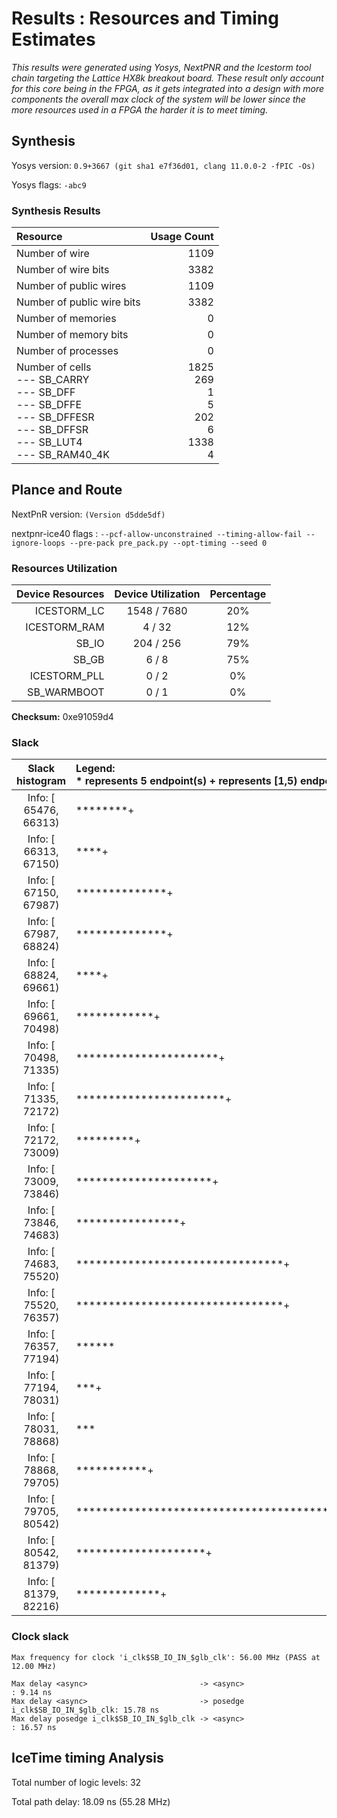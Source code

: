 # Results : Resources and Timing Estimates
_This results were generated using Yosys, NextPNR and the Icestorm tool chain targeting the Lattice HX8k breakout board. These result only account for this core being in the FPGA, as it gets integrated into a design with more components the overall max clock of the system will be lower since the more resources used in a FPGA the harder it is to meet timing._

## Synthesis 
 Yosys version: `0.9+3667 (git sha1 e7f36d01, clang 11.0.0-2 -fPIC -Os)`

 Yosys flags: `-abc9`

### Synthesis Results
| Resource                  | Usage Count | 
| :------------------------ | ----------: |
| Number of  wire           |         1109|
| Number of wire bits       |         3382|
| Number of public wires    |         1109|
| Number of public wire bits|         3382|
| Number of memories        |            0|
| Number of memory bits     |            0|
| Number of processes       |             0|
| Number of cells<br> --- SB_CARRY <br> --- SB_DFF <br> --- SB_DFFE <br> --- SB_DFFESR <br> --- SB_DFFSR <br> --- SB_LUT4 <br> --- SB_RAM40_4K |               1825<br>269<br>1<br>5<br>202<br>6<br>1338<br>4|

## Plance and Route
NextPnR version: `(Version d5dde5df)`

nextpnr-ice40 flags : `--pcf-allow-unconstrained --timing-allow-fail --ignore-loops --pre-pack pre_pack.py --opt-timing --seed 0`


### Resources Utilization 

|Device Resources |Device Utilization|Percentage|
| --------------: | :--------------: | :------: |
|ICESTORM_LC      |  1548 / 7680     |    20%   |
|ICESTORM_RAM     |     4 /   32     |    12%   |
|SB_IO            |   204 /  256     |    79%   |
|SB_GB            |     6 /    8     |    75%   |
|ICESTORM_PLL     |     0 /    2     |     0%   |
|SB_WARMBOOT      |     0 /    1     |     0%   |


**Checksum:** 0xe91059d4

### Slack

|**Slack histogram** | Legend:<br> * represents 5 endpoint(s) + represents [1,5) endpoint(s)|
| :--------------: | :-------------- |
|Info: [ 65476,  66313) |********+|
|Info: [ 66313,  67150) |****+|
|Info: [ 67150,  67987) |**************+|
|Info: [ 67987,  68824) |**************+|
|Info: [ 68824,  69661) |****+|
|Info: [ 69661,  70498) |************+|
|Info: [ 70498,  71335) |**********************+|
|Info: [ 71335,  72172) |***********************+|
|Info: [ 72172,  73009) |*********+|
|Info: [ 73009,  73846) |*********************+|
|Info: [ 73846,  74683) |****************+|
|Info: [ 74683,  75520) |********************************+|
|Info: [ 75520,  76357) |********************************+|
|Info: [ 76357,  77194) |****** |
|Info: [ 77194,  78031) |***+|
|Info: [ 78031,  78868) |*** |
|Info: [ 78868,  79705) |***********+|
|Info: [ 79705,  80542) |************************************************************ |
|Info: [ 80542,  81379) |********************+|
|Info: [ 81379,  82216) |*************+|


### Clock slack

    Max frequency for clock 'i_clk$SB_IO_IN_$glb_clk': 56.00 MHz (PASS at 12.00 MHz)
    
    Max delay <async>                         -> <async>                        : 9.14 ns
    Max delay <async>                         -> posedge i_clk$SB_IO_IN_$glb_clk: 15.78 ns
    Max delay posedge i_clk$SB_IO_IN_$glb_clk -> <async>                        : 16.57 ns



## IceTime timing Analysis

Total number of logic levels: 32

Total path delay: 18.09 ns (55.28 MHz)
